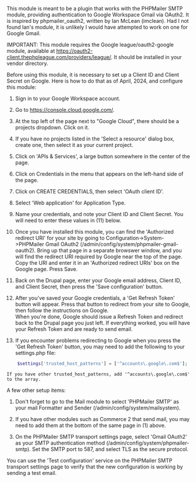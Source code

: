 This module is meant to be a plugin that works with the PHPMailer SMTP module, providing
authentication to Google Workspace Gmail via OAuth2.  It is inspired by phpmailer_oauth2,
written by Ian McLean (imclean).  Had I not found Ian's module, it is unlikely I would
have attempted to work on one for Google Gmail.

IMPORTANT:  This module requires the Google league/oauth2-google module, available at 
https://oauth2-client.thephpleague.com/providers/league/.  It should be installed in
your vendor directory.

Before using this module, it is necessary to set up a Client ID and Client Secret
on Google.  Here is how to do that as of April, 2024, and configure this module:

1.  Sign in to your Google Workspace account.

2.  Go to https://console.cloud.google.com/.

3.  At the top left of the page next to "Google Cloud", there should be a projects dropdown. 
    Click on it.

4.  If you have no projects listed in the 'Select a resource' dialog box, create one,
    then select it as your current project.

5.  Click on 'APIs & Services', a large button somewhere in the center of the page.

6.  Click on Credentials in the menu that appears on the left-hand side of the page.

7.  Click on CREATE CREDENTIALS, then select 'OAuth client ID'.

8.  Select 'Web application' for Application Type.

9.  Name your credentials, and note your Client ID and Client Secret.  You will need to 
    enter these values in (11) below.

10. Once you have installed this module, you can find the 'Authorized redirect URI' for your site
    by going to Configuration->System->PHPMailer Gmail OAuth2 (/admin/config/system/phpmailer-gmail-oauth2).
    Bring up that page in a separate browswer window, and you will find the redirect URI required by 
    Google near the top of the page.  Copy the URI and enter it in an 'Authorized redirect URIs' box 
    on the Google page.  Press Save.  

11. Back on the Drupal page, enter your Google email address, Client ID, and Client Secret, then press
    the 'Save configuration' button.

12. After you've saved your Google credentials, a 'Get Refresh Token' button will appear.  Press 
    that button to redirect from your site to Google, then follow the instructions on Google.  
    When you're done, Google should issue a Refresh Token and redirect back to the Drupal page you 
    just left.  If everything worked, you will have your Refresh Token and are ready to send email.

13. If you encounter problems redirecting to Google when you press the 'Get Refresh Token' button,
    you may need to add the following to your settings.php file:

```php
    $settings['trusted_host_patterns'] = ['^accounts\.google\.com$'];
```

    If you have other trusted_host_patterns, add '^accounts\.google\.com$' to the array.

A few other setup items:

1.  Don't forget to go to the Mail module to select 'PHPMailer SMTP' as your mail Formatter and Sender
    (/admin/config/system/mailsystem).

2.  If you have other modules such as Commerce 2 that send mail, you may need to add them at the 
    bottom of the same page in (1) above.

3.  On the PHPMailer SMTP transport settings page, select 'Gmail OAuth2' as your SMTP authentication method
    (/admin/config/system/phpmailer-smtp).  Set the SMTP port to 587, and select TLS as the secure protocol.

You can use the 'Test configuration' service on the PHPMailer SMTP transport settings page to verify that
the new configuration is working by sending a test email.

